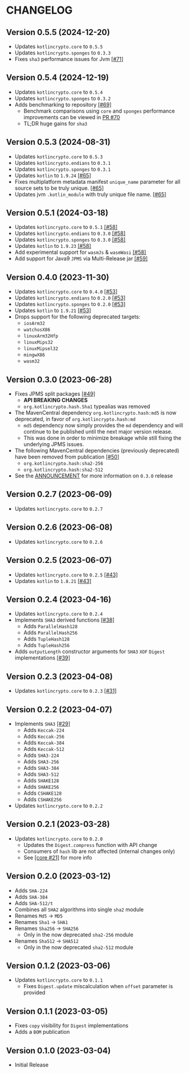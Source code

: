 # CHANGELOG

## Version 0.5.5 (2024-12-20)
 - Updates `kotlincrypto.core` to `0.5.5`
 - Updates `kotlincrypto.sponges` to `0.3.3`
 - Fixes `sha3` performance issues for Jvm [[#71]][71]

## Version 0.5.4 (2024-12-19)
 - Updates `kotlincrypto.core` to `0.5.4`
 - Updates `kotlincrypto.sponges` to `0.3.2`
 - Adds benchmarking to repository [[#69]][69]
     - Benchmark comparisons using `core` and `sponges` performance 
       improvements can be viewed in [PR #70][70-comment]
     - TL;DR huge gains for `sha3`

## Version 0.5.3 (2024-08-31)
 - Updates `kotlincrypto.core` to `0.5.3`
 - Updates `kotlincrypto.endians` to `0.3.1`
 - Updates `kotlincrypto.sponges` to `0.3.1`
 - Updates `kotlin` to `1.9.24` [[#65]][65]
 - Fixes multiplatform metadata manifest `unique_name` parameter for 
   all source sets to be truly unique. [[#65]][65]
 - Updates jvm `.kotlin_module` with truly unique file name. [[#65]][65]

## Version 0.5.1 (2024-03-18)
- Updates `kotlincrypto.core` to `0.5.1` [[#58]][58]
- Updates `kotlincrypto.endians` to `0.3.0` [[#58]][58]
- Updates `kotlincrypto.sponges` to `0.3.0` [[#58]][58]
- Updates `kotlin` to `1.9.23` [[#58]][58]
 - Add experimental support for `wasmJs` & `wasmWasi` [[#58]][58]
 - Add support for Java9 `JPMS` via Multi-Release jar [[#59]][59]

## Version 0.4.0 (2023-11-30)
 - Updates `kotlincrypto.core` to `0.4.0` [[#53]][53]
 - Updates `kotlincrypto.endians` to `0.2.0` [[#53]][53]
 - Updates `kotlincrypto.sponges` to `0.2.0` [[#53]][53]
 - Updates `kotlin` to `1.9.21` [[#53]][53]
 - Drops support for the following deprecated targets:
     - `iosArm32`
     - `watchosX86`
     - `linuxArm32Hfp`
     - `linuxMips32`
     - `linuxMipsel32`
     - `mingwX86`
     - `wasm32`

## Version 0.3.0 (2023-06-28)
 - Fixes JPMS split packages [[#49]][49]
     - **API BREAKING CHANGES**
     - `org.kotlincrypto.hash.Sha1` typealias was removed
 - The MavenCentral dependency `org.kotlincrypto.hash:md5` is now deprecated, 
   in favor of `org.kotlincrypto.hash:md`
     - `md5` dependency now simply provides the `md` dependency and 
       will continue to be published until the next major version release.
     - This was done in order to minimize breakage while still fixing 
       the underlying JPMS issues.
 - The following MavenCentral dependencies (previously deprecated) have 
   been removed from publication [[#50]][50]
     - `org.kotlincrypto.hash:sha2-256`
     - `org.kotlincrypto.hash:sha2-512`
 - See the [ANNOUNCEMENT][discussion-3] for more information on `0.3.0` release

## Version 0.2.7 (2023-06-09)
 - Updates `kotlincrypto.core` to `0.2.7`

## Version 0.2.6 (2023-06-08)
 - Updates `kotlincrypto.core` to `0.2.6`

## Version 0.2.5 (2023-06-07)
 - Updates `kotlincrypto.core` to `0.2.5` [[#43]][43]
 - Updates `kotlin` to `1.8.21` [[#43]][43]

## Version 0.2.4 (2023-04-16)
 - Updates `kotlincrypto.core` to `0.2.4`
 - Implements `SHA3` derived functions [[#38]][38]
     - Adds `ParallelHash128`
     - Adds `ParallelHash256`
     - Adds `TupleHash128`
     - Adds `TupleHash256`
 - Adds `outputLength` constructor arguments for `SHA3` `XOF` 
   `Digest` implementations [[#39]][39]

## Version 0.2.3 (2023-04-08)
 - Updates `kotlincrypto.core` to `0.2.3` [[#31]][31]

## Version 0.2.2 (2023-04-07)
 - Implements `SHA3` [[#29]][29]
     - Adds `Keccak-224`
     - Adds `Keccak-256`
     - Adds `Keccak-384`
     - Adds `Keccak-512`
     - Adds `SHA3-224`
     - Adds `SHA3-256`
     - Adds `SHA3-384`
     - Adds `SHA3-512`
     - Adds `SHAKE128`
     - Adds `SHAKE256`
     - Adds `CSHAKE128`
     - Adds `CSHAKE256`
 - Updates `kotlincrypto.core` to `0.2.2`

## Version 0.2.1 (2023-03-28)
 - Updates `kotlincrypto.core` to `0.2.0`
     - Updates the `Digest.compress` function with API change
     - Consumers of `hash` lib are not affected (internal changes only)
     - See [[core #21]][core-21] for more info

## Version 0.2.0 (2023-03-12)
 - Adds `SHA-224`
 - Adds `SHA-384`
 - Adds `SHA-512/t`
 - Combines all `SHA2` algorithms into single `sha2` module
 - Renames `Md5` -> `MD5`
 - Renames `Sha1` -> `SHA1`
 - Renames `Sha256` -> `SHA256`
     - Only in the now deprecated `sha2-256` module
 - Renames `Sha512` -> `SHA512`
     - Only in the now deprecated `sha2-512` module

## Version 0.1.2 (2023-03-06)
 - Updates `kotlincrypto.core` to `0.1.1`
     - Fixes `Digest.update` miscalculation when `offset` parameter is provided

## Version 0.1.1 (2023-03-05)
 - Fixes `copy` visibility for `Digest` implementations
 - Adds a `BOM` publication

## Version 0.1.0 (2023-03-04)
 - Initial Release

[discussion-3]: https://github.com/orgs/KotlinCrypto/discussions/3
[core-21]: https://github.com/KotlinCrypto/core/pull/21
[29]: https://github.com/KotlinCrypto/hash/pull/29
[31]: https://github.com/KotlinCrypto/hash/pull/31
[38]: https://github.com/KotlinCrypto/hash/pull/38
[39]: https://github.com/KotlinCrypto/hash/pull/39
[43]: https://github.com/KotlinCrypto/hash/pull/43
[49]: https://github.com/KotlinCrypto/hash/pull/49
[50]: https://github.com/KotlinCrypto/hash/pull/50
[53]: https://github.com/KotlinCrypto/hash/pull/53
[58]: https://github.com/KotlinCrypto/hash/pull/58
[59]: https://github.com/KotlinCrypto/hash/pull/59
[65]: https://github.com/KotlinCrypto/hash/pull/65
[69]: https://github.com/KotlinCrypto/hash/pull/69
[70-comment]: https://github.com/KotlinCrypto/hash/pull/70#issuecomment-2554683182
[71]: https://github.com/KotlinCrypto/hash/pull/71
